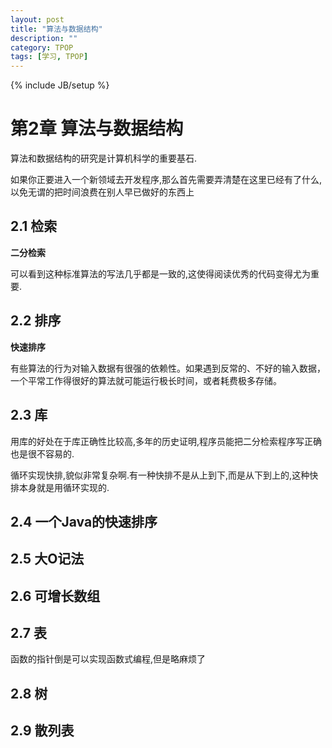 ```yaml
---
layout: post
title: "算法与数据结构"
description: ""
category: TPOP 
tags: [学习, TPOP]
---
```

{% include JB/setup %}

# 第2章 算法与数据结构

算法和数据结构的研究是计算机科学的重要基石.

如果你正要进入一个新领域去开发程序,那么首先需要弄清楚在这里已经有了什么,以免无谓的把时间浪费在别人早已做好的东西上

## 2.1 检索

**二分检索**

可以看到这种标准算法的写法几乎都是一致的,这使得阅读优秀的代码变得尤为重要.

## 2.2 排序

**快速排序**

有些算法的行为对输入数据有很强的依赖性。如果遇到反常的、不好的输入数据，一个平常工作得很好的算法就可能运行极长时间，或者耗费极多存储。

## 2.3 库

用库的好处在于库正确性比较高,多年的历史证明,程序员能把二分检索程序写正确也是很不容易的.

循环实现快排,貌似非常复杂啊.有一种快排不是从上到下,而是从下到上的,这种快排本身就是用循环实现的.

## 2.4 一个Java的快速排序

## 2.5 大O记法

## 2.6 可增长数组

## 2.7 表

函数的指针倒是可以实现函数式编程,但是略麻烦了

## 2.8 树

## 2.9 散列表

